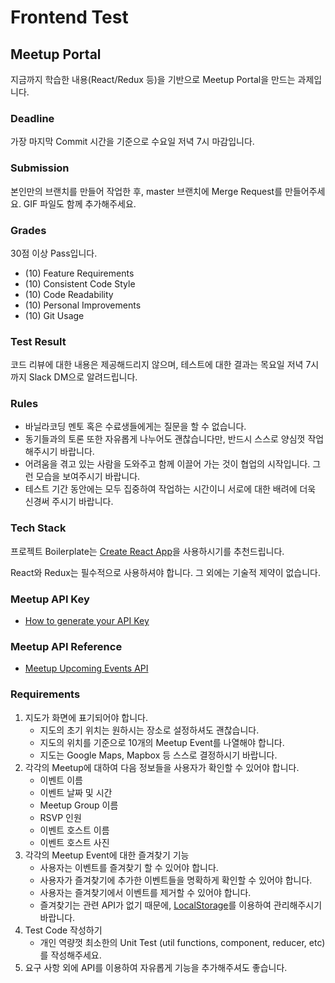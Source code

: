# Frontend Test

## Meetup Portal

지금까지 학습한 내용(React/Redux 등)을 기반으로 Meetup Portal을 만드는 과제입니다.

### Deadline

가장 마지막 Commit 시간을 기준으로 수요일 저녁 7시 마감입니다.

### Submission

본인만의 브랜치를 만들어 작업한 후, master 브랜치에 Merge Request를 만들어주세요. GIF 파일도 함께 추가해주세요.

### Grades

30점 이상 Pass입니다.

- (10) Feature Requirements
- (10) Consistent Code Style
- (10) Code Readability
- (10) Personal Improvements
- (10) Git Usage

### Test Result

코드 리뷰에 대한 내용은 제공해드리지 않으며, 테스트에 대한 결과는 목요일 저녁 7시까지 Slack DM으로 알려드립니다.

### Rules

- 바닐라코딩 멘토 혹은 수료생들에게는 질문을 할 수 없습니다.
- 동기들과의 토론 또한 자유롭게 나누어도 괜찮습니다만, 반드시 스스로 양심껏 작업해주시기 바랍니다.
- 어려움을 겪고 있는 사람을 도와주고 함께 이끌어 가는 것이 협업의 시작입니다. 그런 모습을 보여주시기 바랍니다.
- 테스트 기간 동안에는 모두 집중하여 작업하는 시간이니 서로에 대한 배려에 더욱 신경써 주시기 바랍니다.

### Tech Stack

프로젝트 Boilerplate는 [Create React App](https://create-react-app.dev)을 사용하시기를 추천드립니다.

React와 Redux는 필수적으로 사용하셔야 합니다. 그 외에는 기술적 제약이 없습니다.

### Meetup API Key

- [How to generate your API Key](https://secure.meetup.com/meetup_api/key/)

### Meetup API Reference

- [Meetup Upcoming Events API](https://www.meetup.com/meetup_api/docs/find/upcoming_events/)

### Requirements

1. 지도가 화면에 표기되어야 합니다.
    - 지도의 초기 위치는 원하시는 장소로 설정하셔도 괜찮습니다.
    - 지도의 위치를 기준으로 10개의 Meetup Event를 나열해야 합니다.
    - 지도는 Google Maps, Mapbox 등 스스로 결정하시기 바랍니다.
2. 각각의 Meetup에 대하여 다음 정보들을 사용자가 확인할 수 있어야 합니다.
    - 이벤트 이름
    - 이벤트 날짜 및 시간
    - Meetup Group 이름
    - RSVP 인원
    - 이벤트 호스트 이름
    - 이벤트 호스트 사진
3. 각각의 Meetup Event에 대한 즐겨찾기 기능
    - 사용자는 이벤트를 즐겨찾기 할 수 있어야 합니다.
    - 사용자가 즐겨찾기에 추가한 이벤트들을 명확하게 확인할 수 있어야 합니다.
    - 사용자는 즐겨찾기에서 이벤트를 제거할 수 있어야 합니다.
    - 즐겨찾기는 관련 API가 없기 때문에, [LocalStorage](https://developer.mozilla.org/ko/docs/Web/API/Window/localStorage)를 이용하여 관리해주시기 바랍니다.
4. Test Code 작성하기
    - 개인 역량껏 최소한의 Unit Test (util functions, component, reducer, etc)를 작성해주세요.
5. 요구 사항 외에 API를 이용하여 자유롭게 기능을 추가해주셔도 좋습니다.
